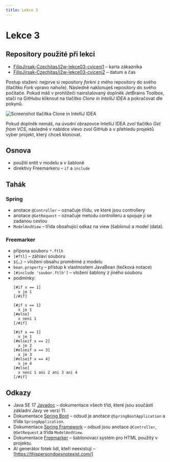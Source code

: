 ```yaml
---
title: Lekce 3
---
```


# Lekce 3

## Repository použité při lekci

* [FilipJirsak-Czechitas/j2w-lekce03-cviceni1](https://github.com/FilipJirsak-Czechitas/j2w-lekce03-cviceni1) – karta zákazníka
* [FilipJirsak-Czechitas/j2w-lekce03-cviceni2](https://github.com/FilipJirsak-Czechitas/j2w-lekce03-cviceni2) – datum a čas

Postup stažení: nejprve si repository *forkni* z mého repository do svého (tlačítko *Fork* vpravo nahoře). Následně naklonuješ repository do svého počítače.
Pokud máš v prohlížeči nainstalovaný doplněk JetBrains Toolbox, stačí na GitHubu kliknout na tlačítko *Clone in IntelliJ IDEA* a pokračovat dle pokynů.

![Screenshot tlačítka Clone in IntelliJ IDEA](img/lekce-2/GitHub-Toolbox.png)

Pokud doplněk nemáš, na úvodní obrazovce IntelliJ IDEA zvol tlačítko *Get from VCS*, následně v nabídce vlevo zvol GitHub a v přehledu projektů vyber projekt,
který chceš klonovat.

## Osnova

* použití entit v modelu a v šabloně
* direktivy Freemarkeru – `if` a `include`

## Tahák

### Spring
* anotace `@Controller` – označuje třídu, ve které jsou controllery
* anotace `@GetRequest` – označuje metodu controlleru a spojuje ji se zadanou cestou
* `ModelAndView` – třída obsahující odkaz na view (šablonu) a model (data).

### Freemarker
* přípona souboru `*.ftlh`
* `[#ftl]` – záhlaví souboru 
* `${…}` – vložení obsahu proměnné z modelu
* `bean.property` – přístup k vlastnostem JavaBean (tečková notace)
* `[#include 'soubor.ftlh']` – vložení šablony z jiného souboru
* podmínky:
  ```freemarker
  [#if x == 1]
    x je 1
  [/#if]
  ```
  ```freemarker
  [#if x == 1]
    x je 1
  [#else]
    x není 1
  [/#if]
  ``` 
  ```freemarker
  [#if x == 1]
    x je 1
  [#elseif x == 2]
    x je 2
  [#elseif x == 3]
    x je 3
  [#elseif x == 4]
    x je 4
  [#else]
    x není 1 ani 2 ani 3 ani 4
  [/#if]
  ```


## Odkazy

* Java SE 17 [Javadoc](https://docs.oracle.com/en/java/javase/17/docs/api/java.base/) – dokumentace všech tříd, které jsou součástí základní Javy ve verzi 11.
* Dokumentace [Spring Boot](https://spring.io/projects/spring-boot#learn) – odsud je anotace `@SpringBootApplication` a třída `SpringApplication`.
* Dokumentace [Spring Framework](https://spring.io/projects/spring-framework#learn) – odsud jsou anotace `@Controller`, `@GetRequest` a třída `ModelAndView`.
* Dokumentace [Freemarker](https://freemarker.apache.org/docs/) – šablonovací systém pro HTML použitý v projektu.
* AI generátor fotek lidí, kteří neexistují – [https://thispersondoesnotexist.com/]
